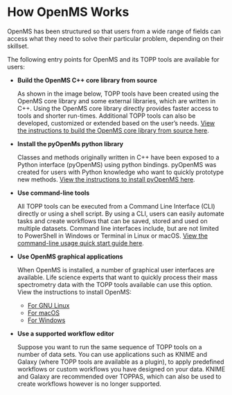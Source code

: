 How OpenMS Works
================

OpenMS has been structured so that users from a wide range of fields can access what they need to solve their particular problem, depending on their skillset.

The following entry points for OpenMS and its TOPP tools are available for users:
- **Build the OpenMS C++ core library from source**

  As shown in the image below, TOPP tools have been created using the OpenMS core library and some external libraries, which are written in C++. Using the OpenMS core library directly provides faster access to tools and shorter run-times. Additional TOPP tools can also be developed, customized or extended based on the user’s needs. [View the instructions to build the OpenMS core library from source here](https://abibuilder.informatik.uni-tuebingen.de/archive/openms/Documentation/release/latest/html/index.html).
- **Install the pyOpenMs python library**

  Classes and methods originally written in C++ have been exposed to a Python interface (pyOpenMS) using python bindings. pyOpenMS was created for users with Python knowledge who want to quickly prototype new methods. [View the instructions to install pyOpenMS here](https://pyopenms.readthedocs.io/en/latest/installation.html).

- **Use command-line tools**

  All TOPP tools can be executed from a Command Line Interface (CLI) directly or using a shell script. By using a CLI, users can easily automate tasks and create workflows that can be saved, stored and used on multiple datasets. Command line interfaces include, but are not limited to PowerShell in Windows or Terminal in Linux or macOS. [View the command-line usage quick start guide here](../openms-applications-and-tools/command-line-interface.md).

- **Use OpenMS graphical applications**

  When OpenMS is installed, a number of graphical user interfaces are available. Life science experts that want to quickly process their mass spectrometry data with the TOPP tools available can use this option. View the instructions to install OpenMS:

  - [For GNU Linux](../installations/installation-on-gnu-linux.md)
  - [For macOS](../installations/installation-on-macos.md)
  - [For Windows](../installations/installation-on-windows.md)

- **Use a supported workflow editor**

  Suppose you want to run the same sequence of TOPP tools on a number of data sets. You can use applications such as KNIME and Galaxy (where TOPP tools are available as a plugin), to apply predefined workflows or custom workflows you have designed on your data. KNIME and Galaxy are recommended over TOPPAS, which can also be used to create workflows however is no longer supported.
